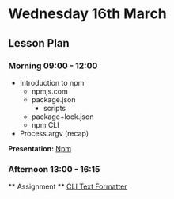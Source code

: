 # Wednesday 16th March

## Lesson Plan

### Morning 09:00 - 12:00

+ Introduction to npm
  + npmjs.com
  + package.json
    + scripts
  + package+lock.json
  + npm CLI
+ Process.argv (recap)

**Presentation:** [Npm](https://docs.google.com/presentation/d/1ZeR3VujCKimI6UhtkjYbaF-n969CR9RrEYU8JaniLpk/edit?usp=sharing)

### Afternoon 13:00 - 16:15

** Assignment ** [CLI Text Formatter](https://github.com/DigitalCareerInstitute/Node-FormattingCLI)
